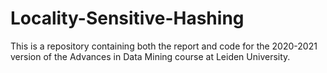 # Locality-Sensitive-Hashing
This is a repository containing both the report and code for the 2020-2021 version of the Advances in Data Mining course at Leiden University.
